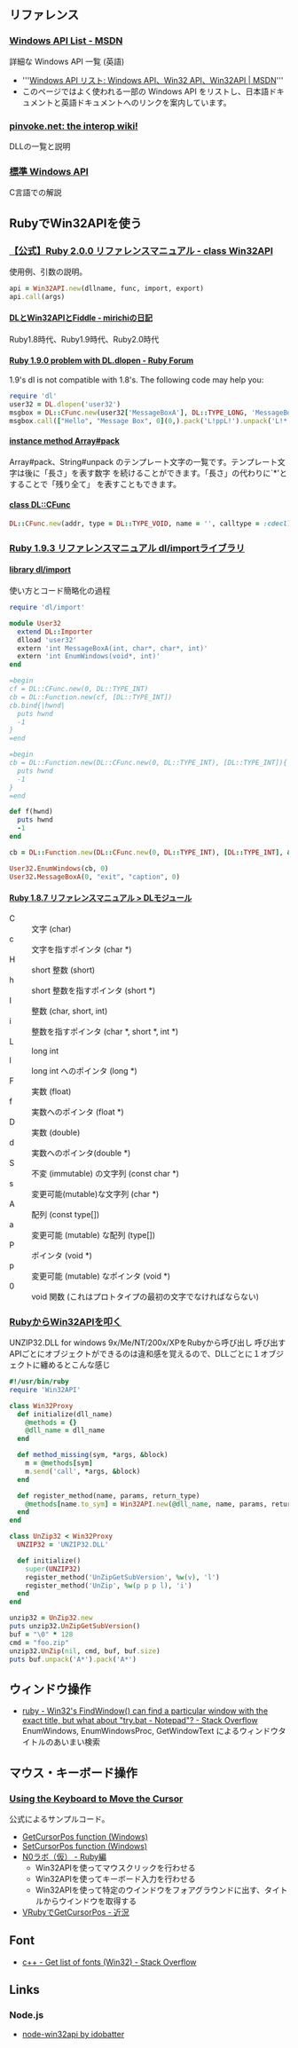 ## リファレンス

### [Windows API List - MSDN](http://msdn.microsoft.com/en-us/library/ff818516(v=vs.85).aspx)

詳細な Windows API 一覧 (英語)
- '''[Windows API リスト: Windows API、Win32 API、Win32API | MSDN](http://msdn.microsoft.com/ja-jp/windows/hh240557)'''
- このページではよく使われる一部の Windows API をリストし、日本語ドキュメントと英語ドキュメントへのリンクを案内しています。

### [pinvoke.net: the interop wiki!](http://www.pinvoke.net/index.aspx)

DLLの一覧と説明

### [標準 Windows API](http://wisdom.sakura.ne.jp/system/winapi/win32/index.html)

C言語での解説

## RubyでWin32APIを使う

### [【公式】Ruby 2.0.0 リファレンスマニュアル - class Win32API](http://docs.ruby-lang.org/ja/2.0.0/class/Win32API.html)

使用例、引数の説明。

```ruby
api = Win32API.new(dllname, func, import, export)
api.call(args)
```

#### [DLとWin32APIとFiddle - mirichiの日記](http://d.hatena.ne.jp/mirichi/20130629/p1)

Ruby1.8時代、Ruby1.9時代、Ruby2.0時代

#### [Ruby 1.9.0 problem with DL.dlopen - Ruby Forum](https://www.ruby-forum.com/topic/138277)

1.9's dl is not compatible with 1.8's. The following code may help you:

```ruby
require 'dl'
user32 = DL.dlopen('user32')
msgbox = DL::CFunc.new(user32['MessageBoxA'], DL::TYPE_LONG, 'MessageBox')
msgbox.call(["Hello", "Message Box", 0](0,).pack('L!ppL!').unpack('L!*'))
```

#### [instance method Array#pack](http://docs.ruby-lang.org/ja/2.1.0/method/Array/i/pack.html)

Array#pack、String#unpack のテンプレート文字の一覧です。テンプレート文字は後に「長さ」を表す数字 を続けることができます。「長さ」の代わりに`*'とすることで「残り全て」 を表すこともできます。

#### [class DL::CFunc](http://docs.ruby-lang.org/ja/1.9.3/class/DL=3a=3aCFunc.html)

```ruby
DL::CFunc.new(addr, type = DL::TYPE_VOID, name = '', calltype = :cdecl)
```

### [Ruby 1.9.3 リファレンスマニュアル dl/importライブラリ](http://docs.ruby-lang.org/ja/1.9.3/library/dl=2fimport.html)

#### [library dl/import](http://docs.ruby-lang.org/ja/1.9.3/library/dl=2fimport.html)

使い方とコード簡略化の過程

```ruby
require 'dl/import'

module User32
  extend DL::Importer
  dlload 'user32'
  extern 'int MessageBoxA(int, char*, char*, int)'
  extern 'int EnumWindows(void*, int)'
end

=begin
cf = DL::CFunc.new(0, DL::TYPE_INT)
cb = DL::Function.new(cf, [DL::TYPE_INT])
cb.bind{|hwnd|
  puts hwnd
  -1
}
=end

=begin
cb = DL::Function.new(DL::CFunc.new(0, DL::TYPE_INT), [DL::TYPE_INT]){|hwnd|
  puts hwnd
  -1
}
=end

def f(hwnd)
  puts hwnd
  -1
end

cb = DL::Function.new(DL::CFunc.new(0, DL::TYPE_INT), [DL::TYPE_INT], &method(:f))

User32.EnumWindows(cb, 0)
User32.MessageBoxA(0, "exit", "caption", 0)
```

#### [Ruby 1.8.7 リファレンスマニュアル > DLモジュール](http://docs.ruby-lang.org/ja/1.8.7/class/DL.html)

<dl>
  <dt>C</dt><dd>文字 (char)</dd>
  <dt>c</dt><dd>文字を指すポインタ (char *)</dd>
  <dt>H</dt><dd>short 整数 (short)</dd>
  <dt>h</dt><dd>short 整数を指すポインタ (short *)</dd>
  <dt>I</dt><dd>整数 (char, short, int)</dd>
  <dt>i</dt><dd>整数を指すポインタ (char *, short *, int *)</dd>
  <dt>L</dt><dd>long int</dd>
  <dt>l</dt><dd>long int へのポインタ (long *)</dd>
  <dt>F</dt><dd>実数 (float)</dd>
  <dt>f</dt><dd>実数へのポインタ (float *)</dd>
  <dt>D</dt><dd>実数 (double)</dd>
  <dt>d</dt><dd>実数へのポインタ(double *)</dd>
  <dt>S</dt><dd>不変 (immutable) の文字列 (const char *)</dd>
  <dt>s</dt><dd>変更可能(mutable)な文字列 (char *)</dd>
  <dt>A</dt><dd>配列 (const type[])</dd>
  <dt>a</dt><dd>変更可能 (mutable) な配列 (type[])</dd>
  <dt>P</dt><dd>ポインタ (void *)</dd>
  <dt>p</dt><dd>変更可能 (mutable) なポインタ (void *)</dd>
  <dt>0</dt><dd>void 関数 (これはプロトタイプの最初の文字でなければならない)</dd>
</dl>

### [RubyからWin32APIを叩く](http://blog.cles.jp/item/3310)

UNZIP32.DLL for windows 9x/Me/NT/200x/XPをRubyから呼び出し
呼び出すAPIごとにオブジェクトができるのは違和感を覚えるので、DLLごとに１オブジェクトに纏めるとこんな感じ

```ruby
#!/usr/bin/ruby
require 'Win32API'

class Win32Proxy
  def initialize(dll_name)
    @methods = {}
    @dll_name = dll_name
  end

  def method_missing(sym, *args, &block)
    m = @methods[sym]
    m.send('call', *args, &block)
  end

  def register_method(name, params, return_type)
    @methods[name.to_sym] = Win32API.new(@dll_name, name, params, return_type)
  end
end

class UnZip32 < Win32Proxy
  UNZIP32 = 'UNZIP32.DLL'

  def initialize()
    super(UNZIP32)
    register_method('UnZipGetSubVersion', %w(v), 'l')
    register_method('UnZip', %w(p p p l), 'i')
  end
end

unzip32 = UnZip32.new
puts unzip32.UnZipGetSubVersion()
buf = "\0" * 128
cmd = "foo.zip"
unzip32.UnZip(nil, cmd, buf, buf.size)
puts buf.unpack('A*').pack('A*')
```

## ウィンドウ操作

- [ruby - Win32's FindWindow() can find a particular window with the exact title, but what about "try.bat - Notepad"? - Stack Overflow](http://stackoverflow.com/questions/3327666/win32s-findwindow-can-find-a-particular-window-with-the-exact-title-but-what)  
  EnumWindows, EnumWindowsProc, GetWindowText によるウィンドウタイトルのあいまい検索


## マウス・キーボード操作

### [Using the Keyboard to Move the Cursor](http://msdn.microsoft.com/en-us/library/ms648380(v=vs.85).aspx#_win32_Using_the_Keyboard_to_Move_the_Cursor)

公式によるサンプルコード。
- [GetCursorPos function (Windows)](http://msdn.microsoft.com/en-us/library/ms648390(v=vs.85).aspx)
- [SetCursorPos function (Windows)](http://msdn.microsoft.com/en-us/library/ms648394(v=vs.85).aspx)
- [N0ラボ（仮） - Ruby編](http://nijzero.dw.land.to/document/labo/ruby.html)
    - Win32APIを使ってマウスクリックを行わせる
    - Win32APIを使ってキーボード入力を行わせる
    - Win32APIを使って特定のウインドウをフォアグラウンドに出す、タイトルからウインドウを取得する
- [VRubyでGetCursorPos - 近況](http://d.hatena.ne.jp/pekeq/20070420/p1)

## Font
- [c++ - Get list of fonts (Win32) - Stack Overflow](http://stackoverflow.com/questions/2702157/get-list-of-fonts-win32)


## Links

### Node.js
- [node-win32api by idobatter](http://idobatter.github.io/node-win32api/)
